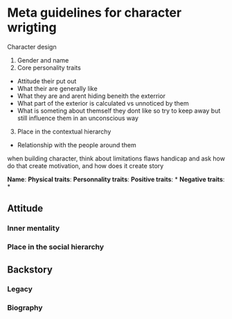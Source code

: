 # Meta guidelines for character wrigting

Character design
1. Gender and name
2. Core personality traits
 * Attitude their put out
 * What their are generally like
 * What they are and arent hiding beneith the exterrior
 * What part of the exterior is calculated vs unnoticed by them
 * What is someting about themself they dont like so try to keep away but still influence them in an unconscious way
3. Place in the contextual hierarchy
 * Relationship with the people around them

when building character, think about limitations flaws handicap and ask how do that create motivation, and how does it create story

**Name**:
**Physical traits**:
**Personnality traits**:
**Positive traits**:
 *
**Negative traits**:
 *

## Attitude
### Inner mentality
### Place in the social hierarchy

## Backstory
### Legacy
### Biography
